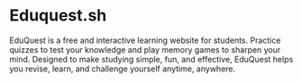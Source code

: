 # Eduquest.sh
EduQuest is a free and interactive learning website for students. Practice quizzes to test your knowledge and play memory games to sharpen your mind. Designed to make studying simple, fun, and effective, EduQuest helps you revise, learn, and challenge yourself anytime, anywhere.
